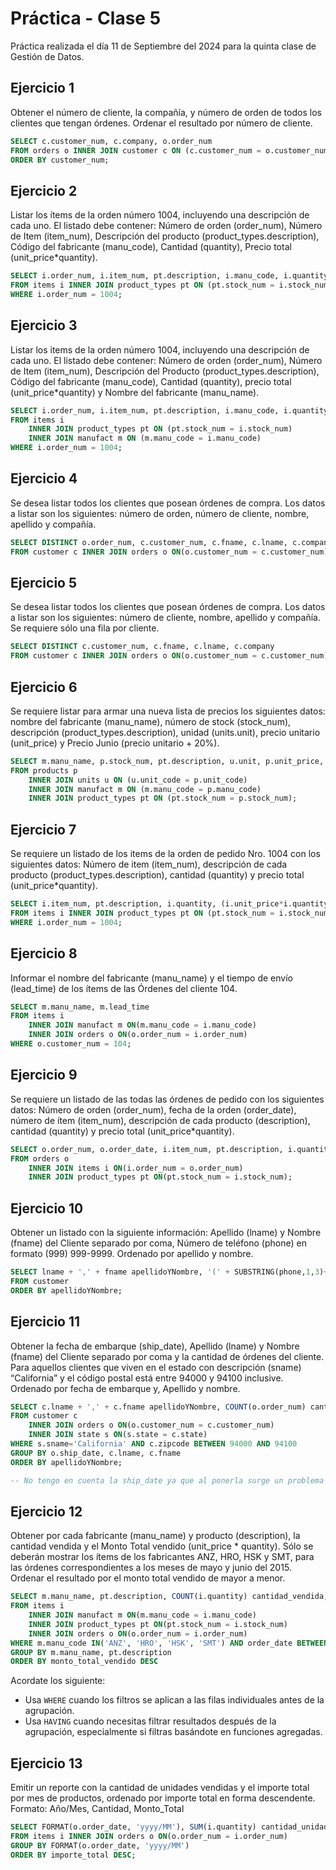 # Práctica - Clase 5

Práctica realizada el día 11 de Septiembre del 2024 para la quinta clase de Gestión de Datos.

## Ejercicio 1
Obtener el número de cliente, la compañía, y número de orden de todos los clientes que tengan órdenes. Ordenar el resultado por número de cliente.

```sql
SELECT c.customer_num, c.company, o.order_num
FROM orders o INNER JOIN customer c ON (c.customer_num = o.customer_num)
ORDER BY customer_num;
```

## Ejercicio 2
Listar los ítems de la orden número 1004, incluyendo una descripción de cada uno. El listado debe
contener: Número de orden (order_num), Número de Item (item_num), Descripción del producto (product_types.description), Código del fabricante (manu_code), Cantidad (quantity), Precio total (unit_price*quantity).

```sql
SELECT i.order_num, i.item_num, pt.description, i.manu_code, i.quantity, (i.unit_price*i.quantity) precio_total   
FROM items i INNER JOIN product_types pt ON (pt.stock_num = i.stock_num)
WHERE i.order_num = 1004;
```

## Ejercicio 3
Listar los items de la orden número 1004, incluyendo una descripción de cada uno. El listado debe contener: Número de orden (order_num), Número de Item (item_num), Descripción del Producto (product_types.description), Código del fabricante (manu_code), Cantidad (quantity), precio total (unit_price*quantity) y Nombre del fabricante (manu_name).

```sql
SELECT i.order_num, i.item_num, pt.description, i.manu_code, i.quantity, (i.unit_price*i.quantity) precio_total, manu_name
FROM items i
    INNER JOIN product_types pt ON (pt.stock_num = i.stock_num)
    INNER JOIN manufact m ON (m.manu_code = i.manu_code)
WHERE i.order_num = 1004;
```

## Ejercicio 4
Se desea listar todos los clientes que posean órdenes de compra. Los datos a listar son los siguientes: número de orden, número de cliente, nombre, apellido y compañía.

```sql
SELECT DISTINCT o.order_num, c.customer_num, c.fname, c.lname, c.company
FROM customer c INNER JOIN orders o ON(o.customer_num = c.customer_num); 
```

## Ejercicio 5
Se desea listar todos los clientes que posean órdenes de compra. Los datos a listar son los siguientes: número de cliente, nombre, apellido y compañía. Se requiere sólo una fila por cliente.

```sql
SELECT DISTINCT c.customer_num, c.fname, c.lname, c.company
FROM customer c INNER JOIN orders o ON(o.customer_num = c.customer_num);
```

## Ejercicio 6
Se requiere listar para armar una nueva lista de precios los siguientes datos: nombre del fabricante (manu_name), número de stock (stock_num), descripción (product_types.description), unidad (units.unit), precio unitario (unit_price) y Precio Junio (precio unitario + 20%).

```sql
SELECT m.manu_name, p.stock_num, pt.description, u.unit, p.unit_price, (p.unit_price + 0.2*p.unit_price) precio_junio
FROM products p
    INNER JOIN units u ON (u.unit_code = p.unit_code)
    INNER JOIN manufact m ON (m.manu_code = p.manu_code)
    INNER JOIN product_types pt ON (pt.stock_num = p.stock_num);
```

## Ejercicio 7
Se requiere un listado de los items de la orden de pedido Nro. 1004 con los siguientes datos: Número de item (item_num), descripción de cada producto (product_types.description), cantidad (quantity) y precio total (unit_price*quantity).

```sql
SELECT i.item_num, pt.description, i.quantity, (i.unit_price*i.quantity) precio_total
FROM items i INNER JOIN product_types pt ON (pt.stock_num = i.stock_num)
WHERE i.order_num = 1004;
```

## Ejercicio 8
Informar el nombre del fabricante (manu_name) y el tiempo de envío (lead_time) de los ítems de las Órdenes del cliente 104.

```sql
SELECT m.manu_name, m.lead_time
FROM items i
    INNER JOIN manufact m ON(m.manu_code = i.manu_code)
    INNER JOIN orders o ON(o.order_num = i.order_num)
WHERE o.customer_num = 104;
```

## Ejercicio 9
Se requiere un listado de las todas las órdenes de pedido con los siguientes datos: Número de orden (order_num), fecha de la orden (order_date), número de ítem (item_num), descripción de cada producto (description), cantidad (quantity) y precio total (unit_price*quantity).

```sql
SELECT o.order_num, o.order_date, i.item_num, pt.description, i.quantity, (i.unit_price*i.quantity) precio_total
FROM orders o
    INNER JOIN items i ON(i.order_num = o.order_num)
    INNER JOIN product_types pt ON(pt.stock_num = i.stock_num);
```

## Ejercicio 10
Obtener un listado con la siguiente información: Apellido (lname) y Nombre (fname) del Cliente separado por coma, Número de teléfono (phone) en formato (999) 999-9999. Ordenado por apellido y nombre.

```sql
SELECT lname + ',' + fname apellidoYNombre, '(' + SUBSTRING(phone,1,3)+')'+ ' ' + SUBSTRING(phone,5,8) telefono_formateado
FROM customer
ORDER BY apellidoYNombre;
```

## Ejercicio 11
Obtener la fecha de embarque (ship_date), Apellido (lname) y Nombre (fname) del Cliente separado por coma y la cantidad de órdenes del cliente. Para aquellos clientes que viven en el estado con descripción (sname) “California” y el código postal está entre 94000 y 94100 inclusive. Ordenado por fecha de embarque y, Apellido y nombre.

```sql
SELECT c.lname + ',' + c.fname apellidoYNombre, COUNT(o.order_num) cantidad_ordenes
FROM customer c
    INNER JOIN orders o ON(o.customer_num = c.customer_num)
    INNER JOIN state s ON(s.state = c.state)
WHERE s.sname='California' AND c.zipcode BETWEEN 94000 AND 94100
GROUP BY o.ship_date, c.lname, c.fname
ORDER BY apellidoYNombre;

-- No tengo en cuenta la ship_date ya que al ponerla surge un problema todavia no resoluble con los contenidos dados hasta el momento. Al incorporar la ship_date deberias agrupar por dos columnas.
```

## Ejercicio 12
Obtener por cada fabricante (manu_name) y producto (description), la cantidad vendida y el Monto Total vendido (unit_price * quantity). Sólo se deberán mostrar los ítems de los fabricantes ANZ, HRO, HSK y SMT, para las órdenes correspondientes a los meses de mayo y junio del 2015. Ordenar el resultado por el monto total vendido de mayor a menor.

```sql
SELECT m.manu_name, pt.description, COUNT(i.quantity) cantidad_vendida, SUM(i.unit_price * i.quantity) monto_total_vendido
FROM items i
    INNER JOIN manufact m ON(m.manu_code = i.manu_code)
    INNER JOIN product_types pt ON(pt.stock_num = i.stock_num)
    INNER JOIN orders o ON(o.order_num = i.order_num)
WHERE m.manu_code IN('ANZ', 'HRO', 'HSK', 'SMT') AND order_date BETWEEN '2015-05-01' AND '2015-06-30'
GROUP BY m.manu_name, pt.description
ORDER BY monto_total_vendido DESC
```
Acordate los siguiente:
- Usa `WHERE` cuando los filtros se aplican a las filas individuales antes de la agrupación.
- Usa `HAVING` cuando necesitas filtrar resultados después de la agrupación, especialmente si filtras basándote en funciones agregadas.

## Ejercicio 13
Emitir un reporte con la cantidad de unidades vendidas y el importe total por mes de productos, ordenado por importe total en forma descendente. Formato: Año/Mes, Cantidad, Monto_Total

```sql
SELECT FORMAT(o.order_date, 'yyyy/MM'), SUM(i.quantity) cantidad_unidades_vendidas, SUM(quantity*unit_price) importe_total
FROM items i INNER JOIN orders o ON(o.order_num = i.order_num)
GROUP BY FORMAT(o.order_date, 'yyyy/MM')
ORDER BY importe_total DESC;
```